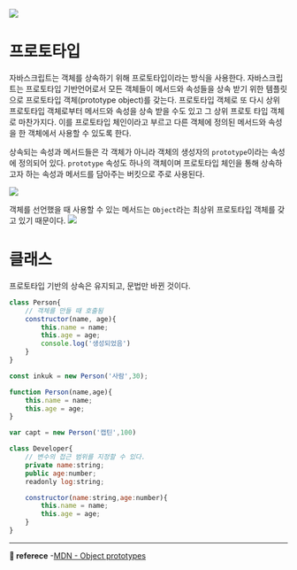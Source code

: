 ![](https://images.velog.io/images/ouo_yoonk/post/836df572-fd54-4447-9760-4cc44cc4653e/TypeScript__n_-_%ED%81%B4%EB%9E%98%EC%8A%A4%EC%99%80_%EC%A0%9C%EB%84%A4%EB%A6%AD.png)


# 프로토타입
자바스크립트는 객체를 상속하기 위해 프로토타입이라는 방식을 사용한다. 자바스크립트는 프로토타입 기반언어로서 모든 객체들이 메서드와 속성들을 상속 받기 위한 템플릿으로 프로토타입 객체(prototype object)를 갖는다. 프로토타입 객체로 또 다시 상위 프로토타입 객체로부터 메서드와 속성을 상속 받을 수도 있고 그 상위 프로토 타입 객체로 마찬가지다. 이를 프로토타입 체인이라고 부르고 다른 객체에 정의된 메서드와 속성을 한 객체에서 사용할 수 있도록 한다.

상속되는 속성과 메서드들은 각 객체가 아니라 객체의 생성자의 `prototype`이라는 속성에 정의되어 있다. `prototype` 속성도 하나의 객체이며 프로토타입 체인을 통해 상속하고자 하는 속성과 메서드를 담아주는 버킷으로 주로 사용된다. 

![](https://images.velog.io/images/ouo_yoonk/post/0c70134e-d8ca-4023-86ab-f04b6404f85c/image.png)

객체를 선언했을 때 사용할 수 있는 메서드는 `Object`라는 최상위 프로토타입 객체를 갖고 있기 때문이다.
![](https://images.velog.io/images/ouo_yoonk/post/7a90fef7-864d-432c-b3e4-bf536fecd38e/image.png)


# 클래스
프로토타입 기반의 상속은 유지되고, 문법만 바뀐 것이다. 

``` javascript
class Person{
    // 객체를 만들 때 호출됨
    constructor(name, age){
        this.name = name;
        this.age = age;
        console.log('생성되었음')
    }
}

const inkuk = new Person('사람',30);

```


``` javascript
function Person(name,age){
    this.name = name;
    this.age = age;
}

var capt = new Person('캡틴',100)
```

``` javascript
class Developer{
    // 변수의 접근 범위를 지정할 수 있다.
    private name:string;
    public age:number;
    readonly log:string;

    constructor(name:string,age:number){
        this.name = name;
        this.age = age;
    }
}
```

---
__📑 referece__
-[MDN - Object prototypes](https://developer.mozilla.org/ko/docs/Learn/JavaScript/Objects/Object_prototypes)